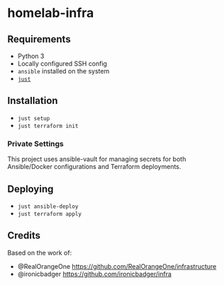 # homelab-infra

## Requirements

- Python 3
- Locally configured SSH config
- `ansible` installed on the system
- [`just`](https://github.com/casey/just)

## Installation

- `just setup`
- `just terraform init`

### Private Settings

This project uses ansible-vault for managing secrets for both Ansible/Docker configurations and Terraform deployments.

## Deploying

- `just ansible-deploy`
- `just terraform apply`

## Credits

Based on the work of:
- @RealOrangeOne https://github.com/RealOrangeOne/infrastructure
- @ironicbadger https://github.com/ironicbadger/infra
